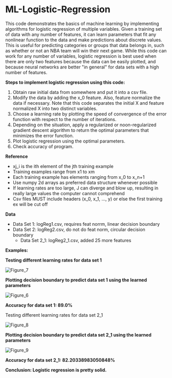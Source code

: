 # ML-Logistic-Regression
This code demonstrates the basics of machine learning by implementing algorithms for logistic regression of multiple variables. Given a training set of data with any number of features, it can learn parameters that fit any nonlinear function to the data and make predictions about discrete values. This is useful for predicting categories or groups that data belongs in, such as whether or not an NBA team will win their next game. While this code can work for any number of variables, logistic regression is best used when there are only two features because the data can be easily plotted, and because neural networks are better "in general" for data sets with a high number of features.

**Steps to implement logistic regression using this code:**
1. Obtain raw initial data from somewhere and put it into a csv file.
2. Modify the data by adding the x_0 feature. Also, feature normalize the data if necessary. Note that this code separates the initial X and feature normalized X into two distinct variables.
3. Choose a learning rate by plotting the speed of convergence of the error function with respect to the number of iterations.
4. Depending on the situation, apply a regularized or noon-regularized gradient descent algorithm to return the optimal parameters that minimizes the error function.
5. Plot logistic regression using the optimal parameters.
6. Check accuracy of program.

**Reference**
- xj_i is the ith element of the jth training example
- Training examples range from x1 to xm
- Each training example has elements ranging from x_0 to x_n+1
- Use numpy 2d arrays as preferred data structure whenever possible
- If learning rates are too large, J can diverge and blow up, resulting in really large values the computer cannot comprehend
- Csv files MUST include headers (x_0, x_1, ..., y) or else the first training ex will be cut off

**Data**
- Data Set 1: logReg1.csv, requires feat norrm, linear decision boundary
- Data Set 2: logReg2.csv, do not do feat norm, circular decision boundary
  - Data Set 2_1: logReg2_1.csv, added 25 more features

**Examples:**

**Testing different learning rates for data set 1**

![Figure_7](https://user-images.githubusercontent.com/106856325/172010002-4dee1c72-47e1-408a-9400-a0fd5cd6cb10.png)

**Plotting decision boundary to predict data set 1 using the learned parameters**

![Figure_6](https://user-images.githubusercontent.com/106856325/172008981-2cdf73f8-832b-4ca5-a511-6977dea2ce06.png)

**Accuracy for data set 1: 89.0%**

Testing different learning rates for data set 2_1

![Figure_8](https://user-images.githubusercontent.com/106856325/172012051-e6a11d9c-e437-485f-a550-8d605cae5035.png)

**Plotting decision boundary to predict data set 2_1 using the learned parameters**

![Figure_9](https://user-images.githubusercontent.com/106856325/172012526-531efa2b-3c7a-46a7-901d-26a6cc1b192a.png)

**Accuracy for data set 2_1: 82.20338983050848%**

**Conclusion: Logistic regression is pretty solid.**
